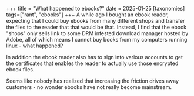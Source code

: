 +++
title = "What happened to ebooks?"
date = 2025-01-25
[taxonomies]
tags=["rant", "ebooks"]
+++
A while ago I bought an ebook reader, expecting that I could buy ebooks from many different shops and transfer the files to the reader that that would be that.
Instead, I find that the ebook "shops" only sells link to some DRM infested download manager hosted by Adobe, all of which means I cannot buy books from my computers running linux - what happened?
<!--more-->
In addition the ebook reader also has to sign into various accounts to get the certificates that enables the reader to actually use those encrypted ebook files.

Seems like nobody has realized that increasing the friction drives away customers - no wonder ebooks have not really become mainstream.
